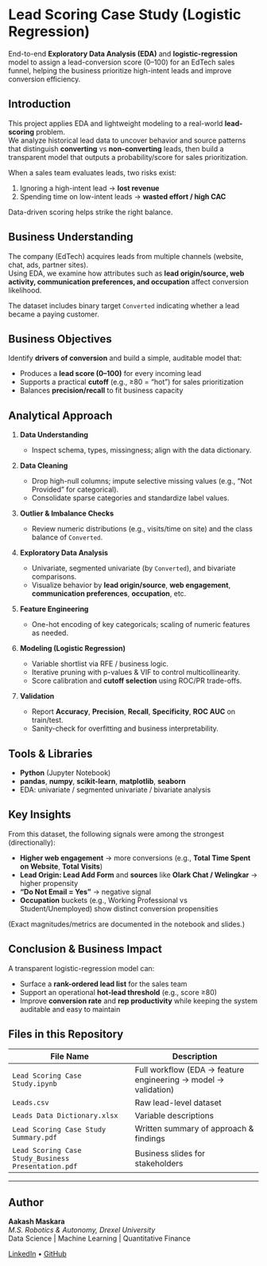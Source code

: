 # Lead Scoring Case Study (Logistic Regression)

End-to-end **Exploratory Data Analysis (EDA)** and **logistic-regression** model to assign a lead-conversion score (0–100) for an EdTech sales funnel, helping the business prioritize high-intent leads and improve conversion efficiency.

## Introduction

This project applies EDA and lightweight modeling to a real-world **lead-scoring** problem.  
We analyze historical lead data to uncover behavior and source patterns that distinguish **converting** vs **non-converting** leads, then build a transparent model that outputs a probability/score for sales prioritization.

When a sales team evaluates leads, two risks exist:
1. Ignoring a high-intent lead → **lost revenue**
2. Spending time on low-intent leads → **wasted effort / high CAC**

Data-driven scoring helps strike the right balance.

## Business Understanding

The company (EdTech) acquires leads from multiple channels (website, chat, ads, partner sites).  
Using EDA, we examine how attributes such as **lead origin/source, web activity, communication preferences, and occupation** affect conversion likelihood.

The dataset includes binary target `Converted` indicating whether a lead became a paying customer.

## Business Objectives

Identify **drivers of conversion** and build a simple, auditable model that:
- Produces a **lead score (0–100)** for every incoming lead
- Supports a practical **cutoff** (e.g., ≥80 = “hot”) for sales prioritization
- Balances **precision/recall** to fit business capacity

## Analytical Approach

1. **Data Understanding**
   - Inspect schema, types, missingness; align with the data dictionary.

2. **Data Cleaning**
   - Drop high-null columns; impute selective missing values (e.g., “Not Provided” for categorical).
   - Consolidate sparse categories and standardize label values.

3. **Outlier & Imbalance Checks**
   - Review numeric distributions (e.g., visits/time on site) and the class balance of `Converted`.

4. **Exploratory Data Analysis**
   - Univariate, segmented univariate (by `Converted`), and bivariate comparisons.
   - Visualize behavior by **lead origin/source**, **web engagement**, **communication preferences**, **occupation**, etc.

5. **Feature Engineering**
   - One-hot encoding of key categoricals; scaling of numeric features as needed.

6. **Modeling (Logistic Regression)**
   - Variable shortlist via RFE / business logic.
   - Iterative pruning with p-values & VIF to control multicollinearity.
   - Score calibration and **cutoff selection** using ROC/PR trade-offs.

7. **Validation**
   - Report **Accuracy**, **Precision**, **Recall**, **Specificity**, **ROC AUC** on train/test.
   - Sanity-check for overfitting and business interpretability.

## Tools & Libraries

- **Python** (Jupyter Notebook)  
- **pandas**, **numpy**, **scikit-learn**, **matplotlib**, **seaborn**  
- EDA: univariate / segmented univariate / bivariate analysis

## Key Insights

From this dataset, the following signals were among the strongest (directionally):
- **Higher web engagement** → more conversions (e.g., **Total Time Spent on Website**, **Total Visits**)
- **Lead Origin: Lead Add Form** and **sources** like **Olark Chat / Welingkar** → higher propensity
- **“Do Not Email = Yes”** → negative signal
- **Occupation** buckets (e.g., Working Professional vs Student/Unemployed) show distinct conversion propensities

(Exact magnitudes/metrics are documented in the notebook and slides.)

## Conclusion & Business Impact

A transparent logistic-regression model can:
- Surface a **rank-ordered lead list** for the sales team
- Support an operational **hot-lead threshold** (e.g., score ≥80)
- Improve **conversion rate** and **rep productivity** while keeping the system auditable and easy to maintain

## Files in this Repository

| File Name | Description |
|------------|-------------|
| `Lead Scoring Case Study.ipynb` | Full workflow (EDA → feature engineering → model → validation) |
| `Leads.csv` | Raw lead-level dataset |
| `Leads Data Dictionary.xlsx` | Variable descriptions |
| `Lead Scoring Case Study Summary.pdf` | Written summary of approach & findings |
| `Lead Scoring Case Study_Business Presentation.pdf` | Business slides for stakeholders |

---

## Author

**Aakash Maskara**  
*M.S. Robotics & Autonomy, Drexel University*  
Data Science | Machine Learning | Quantitative Finance  

[LinkedIn](https://linkedin.com/in/aakashmaskara) • [GitHub](https://github.com/AakashMaskara)
